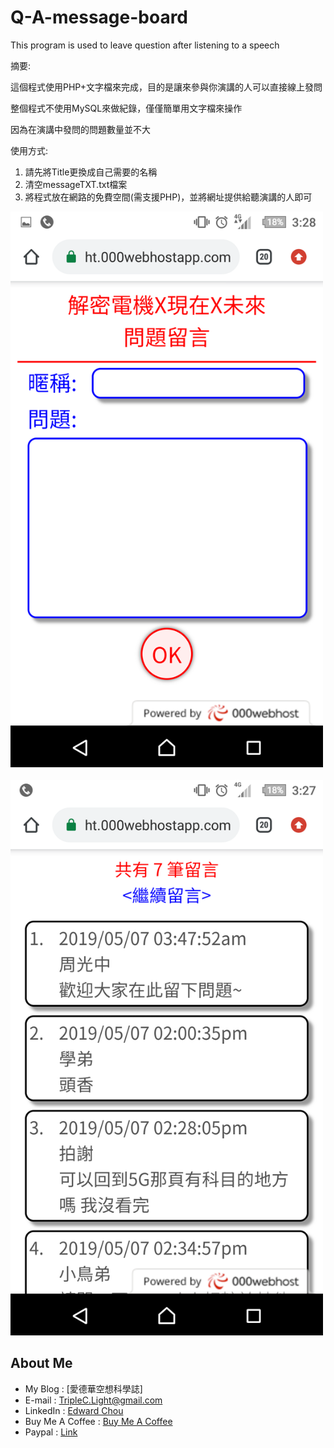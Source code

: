 # Q-A-message-board
This program is used to leave question after listening to a speech

摘要:

這個程式使用PHP+文字檔來完成，目的是讓來參與你演講的人可以直接線上發問

整個程式不使用MySQL來做紀錄，僅僅簡單用文字檔來操作

因為在演講中發問的問題數量並不大

使用方式:

1. 請先將Title更換成自己需要的名稱
2. 清空messageTXT.txt檔案
3. 將程式放在網路的免費空間(需支援PHP)，並將網址提供給聽演講的人即可

<img src="https://github.com/TripleC-Light/Q-A-message-board/blob/master/image/1.png?raw=true" alt="drawing" width="500px"/><BR><BR>
<img src="https://github.com/TripleC-Light/Q-A-message-board/blob/master/image/2.png?raw=true" alt="drawing" width="500px"/>

## About Me
 - My Blog : [愛德華空想科學誌]
 - E-mail : TripleC.Light@gmail.com
 - LinkedIn : [Edward Chou](https://www.linkedin.com/in/edward-chou-42058912a)
 - Buy Me A Coffee : [Buy Me A Coffee](https://www.buymeacoffee.com/YrFKPo2)
 - Paypal : [Link](https://www.paypal.me/TripleCLight?locale.x=zh_TW)
 
